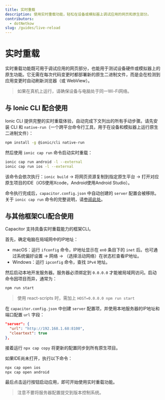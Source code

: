 ```yaml
---
title: 实时重载
description: 使用实时重载功能，轻松在设备或模拟器上调试应用的网页和原生部分。
contributors:
  - dotNetkow
slug: /guides/live-reload
---
```


# 实时重载

实时重载功能既可用于调试应用的网页部分，也能用于测试设备硬件或模拟器上的原生功能。它无需在每次代码变更时都部署新的原生二进制文件，而是会在检测到应用变更时自动刷新浏览器（或 WebView）。

> 如果在真机上运行，请确保设备与电脑处于同一Wi-Fi网络。

## 与 Ionic CLI 配合使用

Ionic CLI 提供完整的实时重载体验，自动完成下文列出的所有手动步骤。请先安装 CLI 和 `native-run`（一个跨平台命令行工具，用于在设备和模拟器上运行原生二进制文件）：

```bash
npm install -g @ionic/cli native-run
```

然后使用 `ionic cap run` 命令启动实时重载：

```bash
ionic cap run android -l --external
ionic cap run ios -l --external
```

该命令会依次执行：`ionic build` → 将网页资源复制到指定原生平台 → 打开对应原生项目的IDE（iOS使用Xcode，Android使用Android Studio）。

命令执行完成后，`capacitor.config.json` 中自动创建的 `server` 配置会被移除。关于 `ionic cap run` 命令的完整说明，请[参阅此处](https://ionicframework.com/docs/cli/commands/capacitor-run)。

## 与其他框架CLI配合使用

Capacitor 支持具备实时重载能力的框架CLI。

首先，确定电脑在局域网中的IP地址：

- macOS：运行 `ifconfig` 命令，IP地址显示在 `en0` 条目下的 `inet` 后。也可通过系统偏好设置 -> 网络 -> （选择活动网络）在状态栏查看IP地址。
- Windows：运行 `ipconfig` 命令，查找 `IPv4` 地址。

然后启动本地开发服务器。服务器必须绑定到 `0.0.0.0` 才能被局域网访问。启动命令因项目而异，通常为：

```bash
npm run start
```

> 使用 react-scripts 时，需加上 `HOST=0.0.0.0 npm run start`

在 `capacitor.config.json` 中创建 `server` 配置项，并使用本地服务器的IP地址和端口配置 `url` 字段：

```json
"server": {
  "url": "http://192.168.1.68:8100",
  "cleartext": true
},
```

接着运行 `npx cap copy` 将更新的配置同步到所有原生项目。

如果IDE尚未打开，执行以下命令：

```bash
npx cap open ios
npx cap open android
```

最后点击运行按钮启动应用，即可开始使用实时重载功能。

> 注意不要将服务器配置提交到版本控制系统。